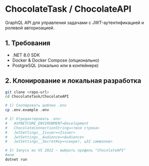 # ChocolateTask / ChocolateAPI

GraphQL API для управления задачами с JWT-аутентификацией и ролевой авторизацией.

## 1. Требования
- .NET 8.0 SDK  
- Docker & Docker Compose (опционально)  
- PostgreSQL (локально или в контейнере)

## 2. Клонирование и локальная разработка

```bash
git clone <repo-url>
cd ChocolateTask/ChocolateAPI

# 1) Скопировать шаблон .env
cp .env.example .env

# 2) Отредактировать .env:
#   ASPNETCORE_ENVIRONMENT=Development
#   ChocolateConnectionString=<твоя строка>
#   JwtSettings__Issuer=<Issuer>
#   JwtSettings__Audience=<Audience>
#   JwtSettings__SecretKey=<секрет, ≥32 символов>

# 3) Запуск из VS 2022 — выбрать профиль "ChocolateAPI"
#или
dotnet run

